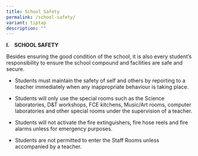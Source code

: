 ```yaml
---
title: School Safety
permalink: /school-safety/
variant: tiptap
description: ""
---
```

<p><strong>I.&nbsp;&nbsp;&nbsp; SCHOOL SAFETY</strong>
</p>
<p>Besides ensuring the good condition of the school, it is also every student’s
responsibility to ensure the school compound and facilities are safe and
secure.</p>
<ul data-tight="true" class="tight">
<li>
<p>Students must maintain the safety of self and others by reporting to a
teacher immediately when any inappropriate behaviour is taking place.&nbsp;</p>
</li>
<li>
<p>Students will only use the special rooms such as the Science laboratories,
D&amp;T workshops, FCE kitchens, Music/Art rooms, computer laboratories
and other special rooms under the supervision of a teacher.</p>
</li>
<li>
<p>Students will not activate the fire extinguishers, fire hose reels and
fire alarms unless for emergency purposes.</p>
</li>
<li>
<p>Students are not permitted to enter the Staff Rooms unless accompanied
by a teacher.</p>
</li>
</ul>
<p></p>